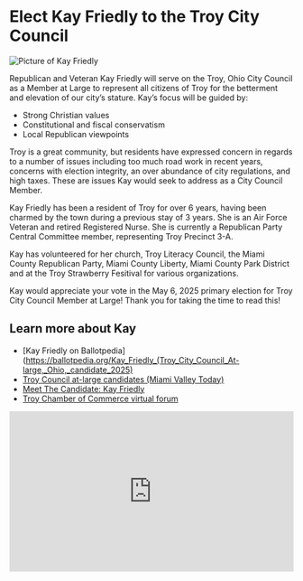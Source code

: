 # Elect Kay Friedly to the Troy City Council

![Picture of Kay Friedly](kay-smile.jpg)

Republican and Veteran Kay Friedly will serve on the Troy, Ohio City Council as a Member at Large to represent all citizens of Troy for the betterment and elevation of our city’s stature. Kay’s focus will be guided by:

* Strong Christian values 
* Constitutional and fiscal conservatism
* Local Republican viewpoints 

Troy is a great community, but residents have expressed concern in regards to a number of issues including too much road work in recent years, concerns with election integrity, an over abundance of city regulations, and high taxes. These are issues Kay would seek to address as a City Council Member.

Kay Friedly has been a resident of Troy for over 6 years, having been charmed by the town during a previous stay of 3 years. She is an Air Force Veteran and retired Registered Nurse. She is currently a Republican Party Central Committee member, representing Troy Precinct 
3-A.

Kay has volunteered for her church, Troy Literacy Council, the Miami County Republican Party, Miami County Liberty, Miami County Park District and at the Troy Strawberry Fesitival for various organizations.

Kay would appreciate your vote in the May 6, 2025 primary election for Troy City Council Member at Large! Thank you for taking the time to read this!

## Learn more about Kay

* [Kay Friedly on Ballotpedia](https://ballotpedia.org/Kay_Friedly_(Troy_City_Council_At-large,_Ohio,_candidate_2025)
* [Troy Council at-large candidates (Miami Valley Today)](https://miamivalleytoday.com/troy-council-at-large-candidates/)
* [Meet The Candidate: Kay Friedly](https://www.civiccapacity.com/p/meet-the-candidate-kay-friedly)
* [Troy Chamber of Commerce virtual forum](https://www.troyohiochamber.com/candidate-forum/)

<iframe src="https://www.youtube.com/embed/YgL2Yi5xwE0?si=dRmbA-NjSZW1gCIt" title="Kay Friedly - Troy Chamber of Commerce Virtual Forum" frameborder="0" allow="accelerometer; autoplay; clipboard-write; encrypted-media; gyroscope; picture-in-picture; web-share" referrerpolicy="strict-origin-when-cross-origin" allowfullscreen style="    aspect-ratio: 16 / 9; height: auto; width: 100%;"></iframe>